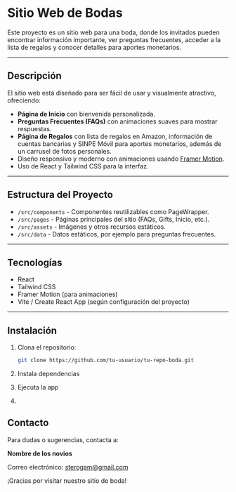 
# Sitio Web de Bodas

Este proyecto es un sitio web para una boda, donde los invitados pueden encontrar información importante, ver preguntas frecuentes, acceder a la lista de regalos y conocer detalles para aportes monetarios.

---

## Descripción

El sitio web está diseñado para ser fácil de usar y visualmente atractivo, ofreciendo:

- **Página de Inicio** con bienvenida personalizada.
- **Preguntas Frecuentes (FAQs)** con animaciones suaves para mostrar respuestas.
- **Página de Regalos** con lista de regalos en Amazon, información de cuentas bancarias y SINPE Móvil para aportes monetarios, además de un carrusel de fotos personales.
- Diseño responsivo y moderno con animaciones usando [Framer Motion](https://www.framer.com/motion/).
- Uso de React y Tailwind CSS para la interfaz.

---

## Estructura del Proyecto

- `/src/components` - Componentes reutilizables como PageWrapper.
- `/src/pages` - Páginas principales del sitio (FAQs, Gifts, Inicio, etc.).
- `/src/assets` - Imágenes y otros recursos estáticos.
- `/src/data` - Datos estáticos, por ejemplo para preguntas frecuentes.

---

## Tecnologías

- React
- Tailwind CSS
- Framer Motion (para animaciones)
- Vite / Create React App (según configuración del proyecto)

---

## Instalación

1. Clona el repositorio:

   ```bash
   git clone https://github.com/tu-usuario/tu-repo-boda.git
   ```
2. Instala dependencias
3. Ejecuta la app
4. 


## Contacto

Para dudas o sugerencias, contacta a:

**Nombre de los novios**

Correo electrónico: [sterogam@gmail.com](mailto:sterogam@gmail.com)


¡Gracias por visitar nuestro sitio de boda!
